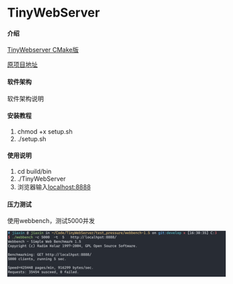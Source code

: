 # TinyWebServer

#### 介绍

[TinyWebserver CMake版](https://github.com/x-jiaxin/TinyWebServer)

[原项目地址](https://github.com/qinguoyi/TinyWebServer)

#### 软件架构

软件架构说明

#### 安装教程

1. chmod +x setup.sh
2. ./setup.sh

#### 使用说明

1. cd build/bin
2. ./TinyWebServer
3. 浏览器输入[localhost:8888](localhost:8888)

#### 压力测试

使用webbench，测试5000并发

![img.png](./img.png)